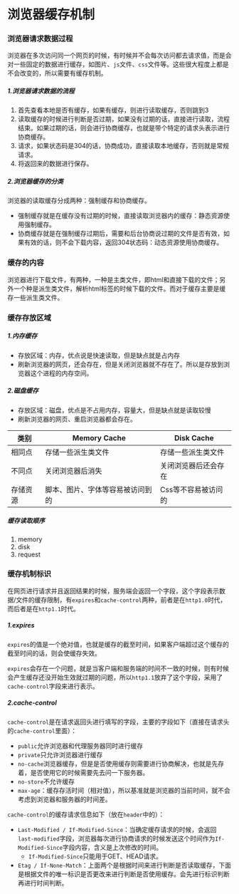 # 浏览器缓存机制

### 浏览器请求数据过程

​	浏览器在多次访问同一个网页的时候，有时候并不会每次访问都去请求值，而是会对一些固定的数据进行缓存，如图片、`js`文件、`css`文件等。这些很大程度上都是不会改变的，所以需要有缓存机制。

##### 1.浏览器请求数据的流程

1. 首先查看本地是否有缓存，如果有缓存，则进行读取缓存，否则跳到3
2. 读取缓存的时候进行判断是否过期，如果没有过期的话，直接进行读取，流程结束。如果过期的话，则会进行协商缓存，也就是带个特定的请求头表示进行协商缓存。
3. 请求，如果状态码是304的话，协商成功，直接读取本地缓存，否则就是常规请求。
4. 将返回来的数据进行保存。

##### 2.浏览器缓存的分类

浏览器的读取缓存分成两种：强制缓存和协商缓存。

- 强制缓存就是在缓存没有过期的时候，直接读取浏览器内的缓存：静态资源使用强制缓存。
- 协商缓存就是在强制缓存过期后，需要和后台协商说过期的文件是否有效，如果有效的话，则不会下载内容，返回304状态码：动态资源使用协商缓存。

### 缓存的内容

​	浏览器进行下载文件，有两种，一种是主类文件，即html和直接下载的文件；另外一个种是派生类文件，解析html标签的时候下载的文件。而对于缓存主要是缓存一些派生类文件。

### 缓存存放区域

##### 1.内存缓存

- 存放区域：内存，优点说是快速读取，但是缺点就是占内存
- 刷新浏览器的网页，还会存在，但是关闭浏览器就不存在了。所以是存放到浏览器这个进程的内存空间。

##### 2.磁盘缓存

- 存放区域：磁盘，优点是不占用内存，容量大，但是缺点就是读取较慢
- 刷新浏览器的网页、重启浏览器都会存在。

| 类别     | Memory Cache                     | Disk Cache           |
| -------- | -------------------------------- | -------------------- |
| 相同点   | 存储一些派生类文件               | 存储一些派生类文件   |
| 不同点   | 关闭浏览器后消失                 | 关闭浏览器后还会存在 |
| 存储资源 | 脚本、图片、字体等容易被访问到的 | Css等不容易被访问的  |

##### 缓存读取顺序

1. memory
2. disk
3. request

### 缓存机制标识

​	在网页进行请求并且返回结果的时候，服务端会返回一个字段，这个字段表示数据/文件的缓存限制，有`expires`和`cache-control`两种，前者是在`http1.0`时代，而后者是在`http1.1`时代。

##### 1.expires

​	`expires`的值是一个绝对值，也就是缓存的截至时间，如果客户端超过这个缓存的截至时间的话，则会使缓存失效。

​	`expires`会存在一个问题，就是当客户端和服务端的时间不一致的时候，则有时候会产生缓存还没开始生效就过期的问题，所以`http1.1`放弃了这个字段，采用了`cache-control`字段来进行表示。

##### 2.cache-control

`cache-control`是在请求返回头进行填写的字段，主要的字段如下（直接在请求头的`cache-control`里面）：

- `public`允许浏览器和代理服务器同时进行缓存
- `private`只允许浏览器进行缓存
- `no-cache`浏览器缓存，但是是否使用缓存则需要进行协商解决，也就是先存着，是否使用它的时候需要先去问一下服务器。
- `no-store`不允许缓存
- `max-age`：缓存存活时间（相对值），所以基准就是浏览器的当前时间，就不会考虑到浏览器和服务器的时间差。

`cache-control`的缓存请求信息如下（放在`header`中的）：

- `Last-Modified / If-Modified-Since`：当确定缓存请求的时候，会返回`last-modified`字段，浏览器每次进行协商请求的时候发送这个时间作为`If-Modified-Since`字段内容，含义是上次修改的时间。
  - `If-Modified-Since`只能用于GET、HEAD请求。
- `Etag / If-None-Match`：上面两个是根据时间来进行判断是否读取缓存，下面是根据文件的唯一标识是否更改来进行判断是否使用缓存。会先进行标识判断再进行时间判断。

